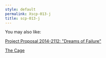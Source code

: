 ```yaml
---
style: default
permalink: Xscp-013-j
title: scp-013-j
---
```

You may also like:

[Project Proposal 2014-2112: "Dreams of Failure"](http://scp-wiki.net/project-proposal-2014-2112)

[The Cage](http://scp-wiki.net/the-cage)
